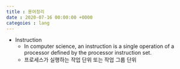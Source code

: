 ```yaml
---
title : 용어정리
date : 2020-07-16 00:00:00 +0000
categoies : lang
---
```

+ Instruction
	+ In computer science, an instruction is a single operation of a processor defined by the processor instruction set.
	+ 프로세스가 실행하는 작업 단위 또는 작업 그룹 단위
